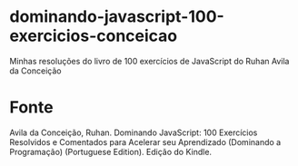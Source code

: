 # dominando-javascript-100-exercicios-conceicao
 Minhas resoluções do livro de 100 exercícios de JavaScript do Ruhan Avila da Conceição

# Fonte
Avila da Conceição, Ruhan. Dominando JavaScript: 100 Exercícios Resolvidos e Comentados para Acelerar seu Aprendizado (Dominando a Programação) (Portuguese Edition). Edição do Kindle.